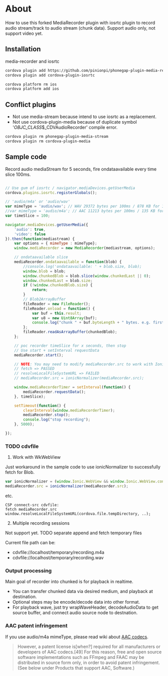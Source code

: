 # About

How to use this forked MediaRecorder plugin with iosrtc plugin to record audio stream/track to audio stream (chunk data).
Support audio only, not support video yet.

## Installation

media-recorder and iosrtc

```bash
cordova plugin add https://github.com/pinionpi/phonegap-plugin-media-recorder.git
cordova plugin add cordova-plugin-iosrtc

cordova platform rm ios
cordova platform add ios
```

## Conflict plugins

- Not use media-stream because intend to use iosrtc as a replacement.
- Not use cordova-plugin-media because of duplicate symbol '_OBJC_CLASS_$_CDVAudioRecorder' compile error.

```bash
cordova plugin rm phonegap-plugin-media-stream
cordova plugin rm cordova-plugin-media
```

## Sample code

Record audio mediaStream for 5 seconds, fire ondataavailable every time slice 100ms.

```javascript

// Use gum of iosrtc / navigator.mediaDevices.getUserMedia
cordova.plugins.iosrtc.registerGlobals();

// 'audio/m4a' or 'audio/wav'
var mimeType = 'audio/wav'; // WAV 29372 bytes per 100ms / 878 KB for 10s
//var mimeType = 'audio/m4a'; // AAC 11213 bytes per 100ms / 135 KB for 10s (compressed/small)
var timeSlice = 100;

navigator.mediaDevices.getUserMedia({
    'audio': true,
    'video': false
}).then(function(mediastream) {
    var options = { mimeType : mimeType};
    window.mediaRecorder = new MediaRecorder(mediastream, options);

    // ondataavailable slice
    mediaRecorder.ondataavailable = function(blob) {
        //console.log('ondataavailable: ' + blob.size, blob);
        window.blob = blob;
        window.chunkedBlob = blob.slice(window.chunkedLast || 0);
        window.chunkedLast = blob.size;
        if (!window.chunkedBlob.size) {
            return;
        }
        // Blob2ArrayBuffer
        fileReader = new FileReader();
        fileReader.onload = function() {
            var buf = this.result;
            var u8 = new Uint8Array(buf);
            console.log("chunk " + buf.byteLength + " bytes. e.g. first byte is " + u8[0]); // , u8
        };
        fileReader.readAsArrayBuffer(chunkedBlob);
    };

    // poc recorder timeSlice for x seconds, then stop
    // Use start + setInterval requestData
    mediaRecorder.start();

    // NOTE: You may need to modify mediaRecorder.src to work with Ionic's WKWebView => try ionicNormalizer
    // fetch => PASSED
    // resolveLocalFileSystemURL => FAILED
    // mediaRecorder.src = ionicNormalizer(mediaRecorder.src);

    window.mediaRecorderTimer = setInterval(function() {
        mediaRecorder.requestData();
    }, timeSlice);

    setTimeout(function() {
        clearInterval(window.mediaRecorderTimer);
        mediaRecorder.stop();
        console.log("stop recording");
    }, 5000);

});

```

### TODO cdvfile

1. Work with WkWebView

Just workaround in the sample code to use ionicNormalizer to successfully fetch for Blob.

```javascript
var ionicNormalizer = (window.Ionic.WebView && window.Ionic.WebView.convertFileSrc) || window.Ionic.normalizeURL;
mediaRecorder.src = ionicNormalizer(mediaRecorder.src);
```

etc.

```
CSP connect-src cdvfile:
fetch mediaRecorder.src
window.resolveLocalFileSystemURL(cordova.file.tempDirectory, ..);
```

2. Multiple recording sessions

Not support yet. TODO separate append and fetch temporary files

Current file path can be:

- cdvfile://localhost/temporary/recording.m4a
- cdvfile://localhost/temporary/recording.wav

### Output processing

Main goal of recorder into chunked is for playback in realtime.

- You can transfer chunked data via desired medium, and playback at destination.
- Optional steps may be encode/decode data into other format.
- For playback wave, just try wrapWaveHeader, decodeAudioData to get source buffer, and connect audio source node to destnation.

### AAC patent infringement

If you use audio/m4a mimeType, please read wiki about [AAC codecs](https://en.wikipedia.org/wiki/Advanced_Audio_Coding).

> However, a patent license is[when?] required for all manufacturers or developers of AAC codecs.[49] For this reason, free and open source software implementations such as FFmpeg and FAAC may be distributed in source form only, in order to avoid patent infringement. (See below under Products that support AAC, Software.)
